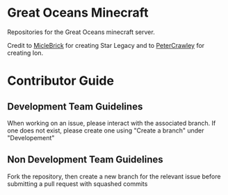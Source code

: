 # Great Oceans Minecraft
Repositories for the Great Oceans minecraft server.

Credit to [MicleBrick](https://github.com/MicleBrick/) for creating Star Legacy and to [PeterCrawley](https://github.com/Peter-Crawley) for creating Ion.

# Contributor Guide
## Development Team Guidelines
When working on an issue, please interact with the associated branch. If one does not exist, please create one using "Create a branch" under "Developement"
## Non Development Team Guidelines
Fork the repository, then create a new branch for the relevant issue before submitting a pull request with squashed commits
